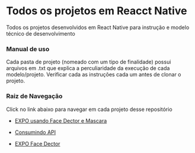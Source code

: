# Todos os projetos em Reacct Native

Todos os projetos desenvolvidos em React Native para instrução e modelo técnico de desenvolvimento

### Manual de uso

Cada pasta de projeto (nomeado com um tipo de finalidade) possui arquivos em .txt que explica a perculiaridade da execução de cada 
modelo/projeto. Verificar cada as instruções cada um antes de clonar o projeto.

### Raiz de Navegação

Click no link abaixo para navegar em cada projeto desse repositório

* [EXPO usando Face Dector e Mascara](https://github.com/wilsonfalcao/ReactNative-Projects/tree/main/ReactNative%20-%20Usando%20Mascara%20no%20FaceDetector)

* [Consumindo API]()

* [EXPO Face Dector]()